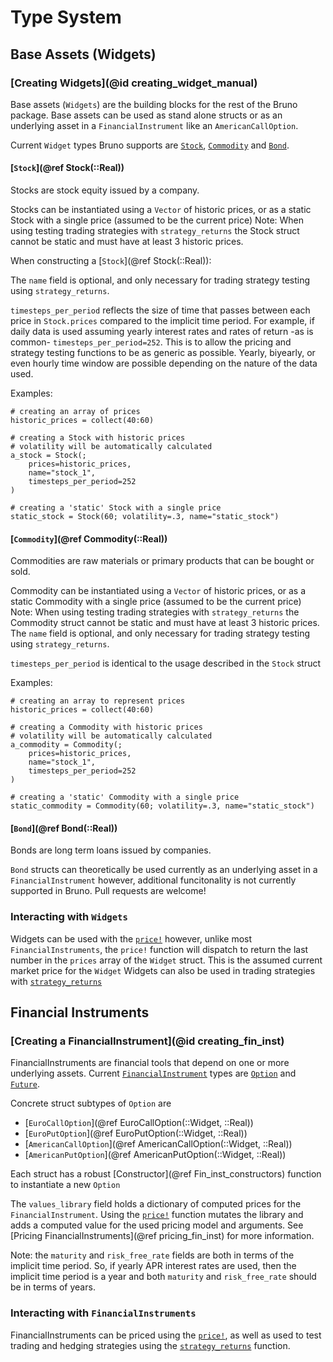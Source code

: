 # Type System

## Base Assets (Widgets)

### [Creating Widgets](@id creating_widget_manual)
Base assets (`Widgets`) are the building blocks for the rest of the Bruno package. Base assets can be used as stand alone structs or as an underlying asset in a `FinancialInstrument` like an `AmericanCallOption`.

Current `Widget` types Bruno supports are [`Stock`](@ref),  [`Commodity`](@ref) and [`Bond`](@ref). 

#### [`Stock`](@ref Stock(::Real))
Stocks are stock equity issued by a company. 

Stocks can be instantiated using a `Vector` of historic prices, or as a static Stock with a single price (assumed to be the current price)
Note: When using testing trading strategies with `strategy_returns` the Stock struct cannot be static and must have at least 3 historic prices. 

When constructing a [`Stock`](@ref Stock(::Real)): 

The `name` field is optional, and only necessary for trading strategy testing using `strategy_returns`.

`timesteps_per_period` reflects the size of time that passes between each price in `Stock.prices` compared to the implicit time period. For example, if daily data is used assuming yearly interest rates and rates of return -as is common- `timesteps_per_period=252`. This is to allow the pricing and strategy testing functions to be as generic as possible. Yearly, biyearly, or even hourly time window are possible depending on the nature of the data used. 

Examples:
```
# creating an array of prices
historic_prices = collect(40:60)

# creating a Stock with historic prices
# volatility will be automatically calculated
a_stock = Stock(;
    prices=historic_prices, 
    name="stock_1", 
    timesteps_per_period=252
)

# creating a 'static' Stock with a single price
static_stock = Stock(60; volatility=.3, name="static_stock")
```

#### [`Commodity`](@ref Commodity(::Real))
Commodities are raw materials or primary products that can be bought or sold.

Commodity can be instantiated using a `Vector` of historic prices, or as a static Commodity with a single price (assumed to be the current price)
Note: When using testing trading strategies with `strategy_returns` the Commodity struct cannot be static and must have at least 3 historic prices.
The `name` field is optional, and only necessary for trading strategy testing using `strategy_returns`.

`timesteps_per_period` is identical to the usage described in the `Stock` struct

Examples:
```
# creating an array to represent prices
historic_prices = collect(40:60)

# creating a Commodity with historic prices
# volatility will be automatically calculated
a_commodity = Commodity(;
    prices=historic_prices, 
    name="stock_1", 
    timesteps_per_period=252
)

# creating a 'static' Commodity with a single price
static_commodity = Commodity(60; volatility=.3, name="static_stock")
```

#### [`Bond`](@ref Bond(::Real))
Bonds are long term loans issued by companies.

`Bond` structs can theoretically be used currently as an underlying asset in a `FinancialInstrument` however, additional funcitonality is not currently supported in Bruno. Pull requests are welcome!

### Interacting with `Widgets`
Widgets can be used with the [`price!`](@ref) however, unlike most `FinancialInstruments`, the `price!` function will dispatch to return the last number in the `prices` array of the `Widget` struct. This is the assumed current market price for the `Widget`
Widgets can also be used in trading strategies with [`strategy_returns`](@ref)

## Financial Instruments 

### [Creating a FinancialInstrument](@id creating_fin_inst)
FinancialInstruments are financial tools that depend on one or more underlying assets. Current [`FinancialInstrument`](@ref) types are [`Option`](@ref) and [`Future`](@ref).

Concrete struct subtypes of `Option` are 
* [`EuroCallOption`](@ref EuroCallOption(::Widget, ::Real))
* [`EuroPutOption`](@ref EuroPutOption(::Widget, ::Real))
* [`AmericanCallOption`](@ref AmericanCallOption(::Widget, ::Real))
* [`AmericanPutOption`](@ref AmericanPutOption(::Widget, ::Real))

Each struct has a robust [Constructor](@ref Fin_inst_constructors) function to instantiate a new `Option`

The `values_library` field holds a dictionary of computed prices for the `FinancialInstrument`. Using the [`price!`](@ref) function mutates the library and adds a computed value for the used pricing model and arguments. See [Pricing FinancialInstruments](@ref pricing_fin_inst) for more information.

Note: the `maturity` and `risk_free_rate` fields are both in terms of the implicit time period. So, if yearly APR interest rates are used, then the implicit time period is a year and both `maturity` and `risk_free_rate` should be in terms of years. 

### Interacting with `FinancialInstruments`
FinancialInstruments can be priced using the [`price!`](@ref), as well as used to test trading and hedging strategies using the [`strategy_returns`](@ref) function.

